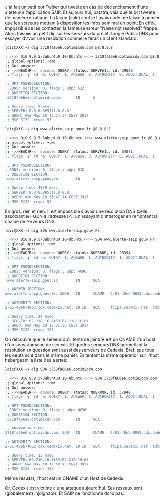 J'ai fait un petit bot Twitter qui tweete en cas de déclenchement d'une alerte sur l'application SAIP. Et aujourd'hui, patatra, vala que le bot tweete de manière erratique. La façon (sale) dont je l'avais codé me laisse à penser que les serveurs mettant à disposition les infos sont mal en point. En effet, impossible de les contacter, la fameuse erreur "Name not resolved" frappe. Alors faisons un petit dig sur les serveurs du projet Google Public DNS pour essayer d'avoir une résolution comme le ferait un client standard:
```bash
loic@XXX:~$ dig 3718fa66e6.optimicdn.com @8.8.8.8

; <<>> DiG 9.9.5-3ubuntu0.10-Ubuntu <<>> 3718fa66e6.optimicdn.com @8.8.8.8
;; global options: +cmd
;; Got answer:
;; ->>HEADER<<- opcode: QUERY, status: SERVFAIL, id: 39526
;; flags: qr rd ra; QUERY: 1, ANSWER: 0, AUTHORITY: 0, ADDITIONAL: 1

;; OPT PSEUDOSECTION:
; EDNS: version: 0, flags:; udp: 512
;; QUESTION SECTION:
;3718fa66e6.optimicdn.com.      IN      A

;; Query time: 5 msec
;; SERVER: 8.8.8.8#53(8.8.8.8)
;; WHEN: Wed May 10 15:34:34 CEST 2017
;; MSG SIZE  rcvd: 53
```


```bash
loic@XXX:~$ dig www.alerte-saip.gouv.fr @8.8.8.8

; <<>> DiG 9.9.5-3ubuntu0.10-Ubuntu <<>> www.alerte-saip.gouv.fr @8.8.8.8
;; global options: +cmd
;; Got answer:
;; ->>HEADER<<- opcode: QUERY, status: SERVFAIL, id: 64072
;; flags: qr rd ra; QUERY: 1, ANSWER: 0, AUTHORITY: 0, ADDITIONAL: 1

;; OPT PSEUDOSECTION:
; EDNS: version: 0, flags:; udp: 512
;; QUESTION SECTION:
;www.alerte-saip.gouv.fr.       IN      A

;; Query time: 4039 msec
;; SERVER: 8.8.8.8#53(8.8.8.8)
;; WHEN: Wed May 10 15:47:14 CEST 2017
;; MSG SIZE  rcvd: 52
```
En gros: rien et rien. Il est impossible d'avoir une résolution DNS (celle associant le FQDN à l'adresse IP). En essayant d'interroger en remontant la chaîne de serveurs DNS:

```bash
loic@XXX:~$ dig SOA www.alerte-saip.gouv.Fr

; <<>> DiG 9.9.5-3ubuntu0.10-Ubuntu <<>> SOA www.alerte-saip.gouv.Fr
;; global options: +cmd
;; Got answer:
;; ->>HEADER<<- opcode: QUERY, status: NOERROR, id: 20394
;; flags: qr rd ra; QUERY: 1, ANSWER: 1, AUTHORITY: 1, ADDITIONAL: 1

;; OPT PSEUDOSECTION:
; EDNS: version: 0, flags:; udp: 4096
;; QUESTION SECTION:
;www.alerte-saip.gouv.Fr.       IN      SOA

;; ANSWER SECTION:
www.alerte-saip.gouv.Fr. 3600   IN      CNAME   2-01-48eb-0003.cdx.cedexis.net.

;; AUTHORITY SECTION:
2-01-48eb-0003.cdx.cedexis.net. 19 IN   SOA     flipa.cedexis.net. admin.cedexis.com. 1494430313 14400 7200 604800 19

;; Query time: 24 msec
;; SERVER: 62.210.16.6#53(62.210.16.6)
;; WHEN: Wed May 10 17:31:56 CEST 2017
;; MSG SIZE  rcvd: 155
```
On découvre que le serveur qu'il tente de joindre est un CNAME d'un host d'un sous-domaine de cedexis. Et que les serveurs DNS permettant la résolution en question sont aussi des serveurs de Cedexis. Bref, que tous les oeufs sont dans le même panier.
En tentant la même opération sur l'host hébergeant la liste des alertes:
```bash
loic@XXX:~$ dig SOA 3718fa66e6.optimicdn.com

; <<>> DiG 9.9.5-3ubuntu0.10-Ubuntu <<>> SOA 3718fa66e6.optimicdn.com
;; global options: +cmd
;; Got answer:
;; ->>HEADER<<- opcode: QUERY, status: NOERROR, id: 37948
;; flags: qr rd ra; QUERY: 1, ANSWER: 1, AUTHORITY: 1, ADDITIONAL: 1

;; OPT PSEUDOSECTION:
; EDNS: version: 0, flags:; udp: 4096
;; QUESTION SECTION:
;3718fa66e6.optimicdn.com.      IN      SOA

;; ANSWER SECTION:
3718fa66e6.optimicdn.com. 360   IN      CNAME   2-01-48eb-0002.cdx.cedexis.net.

;; AUTHORITY SECTION:
2-01-48eb-0002.cdx.cedexis.net. 19 IN   SOA     flipa.cedexis.net. admin.cedexis.com. 1494429502 14400 7200 604800 19

;; Query time: 13 msec
;; SERVER: 62.210.16.6#53(62.210.16.6)
;; WHEN: Wed May 10 17:18:25 CEST 2017
;; MSG SIZE  rcvd: 153
```
Même résultat, l'host est un CNAME d'un Host de Cedexis.

Or, Cedexis est victime d'une attaque aujourd'hui. Ses réseaux sont (globalement) injoignable. Et SAIP ne fonctionne donc pas.
